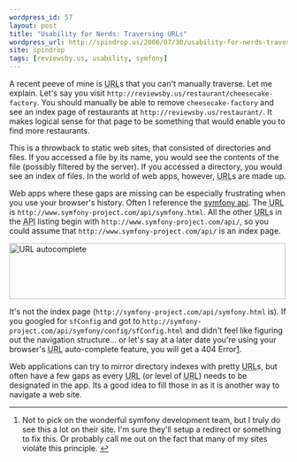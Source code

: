 ```yaml
---
wordpress_id: 57
layout: post
title: "Usability for Nerds: Traversing URLs"
wordpress_url: http://spindrop.us/2006/07/30/usability-for-nerds-traversing-urls/
site: spindrop
tags: [reviewsby.us, usability, symfony]
---
```

A recent peeve of mine is <acronym title="Universal Resource Locator">URL</acronym>s that you can't manually traverse.  Let me explain.  Let's say you visit `http://reviewsby.us/restaurant/cheesecake-factory`.  You should manually be able to remove `cheesecake-factory` and see an index page of restaurants at `http://reviewsby.us/restaurant/`.  It makes logical sense for that page to be something that would enable you to find more restaurants.  

This is a throwback to static web sites, that consisted of directories and files.  If you accessed a file by its name, you would see the contents of the file (possibly filtered by the server).  If you accessed a directory, you would see an index of files.  In the world of web apps, however, <acronym title="Universal Resource Locator">URL</acronym>s are made up.  
<!--more-->
Web apps where these gaps are missing can be especially frustrating when you use your browser's history.  Often I reference the [symfony api][sa].  The <acronym title="Universal Resource Locator">URL</acronym> is `http://www.symfony-project.com/api/symfony.html`.  All the other <acronym title="Universal Resource Locator">URL</acronym>s in the <acronym title="Application Programing Interface">API</acronym> listing begin with `http://www.symfony-project.com/api/`, so you could assume that `http://www.symfony-project.com/api/` is an index page.

<div style="">
<img src="http://static.flickr.com/60/200898792_9de3c68eb1.jpg" width="500" height="101" alt="URL autocomplete" />
</div>

It's not the index page (`http://symfony-project.com/api/symfony.html` is).  If you googled for `sfConfig` and got to `http://symfony-project.com/api/symfony/config/sfConfig.html` and didn't feel like figuring out the navigation structure... or let's say at a later date you're using your browser's <acronym title="Universal Resource Locator">URL</acronym> auto-complete feature, you will get a 404 Error[1].

Web applications can try to mirror directory indexes with pretty <acronym title="URL">URL</acronym>s, but often have a few gaps as every <acronym title="Universal Resource Locator">URL</acronym> (or level of <acronym title="Universal Resource Locator">URL</acronym>) needs to be designated in the app.  Its a good idea to fill those in as it is another way to navigate a web site.

[sa]: http://www.symfony-project.com/api/symfony.html
[1]: #fn1


<div id="footnotes">
	<hr/>
	<ol>
		<li id="fn1">Not to pick on the wonderful symfony development team, but I truly do see this a lot on their site.  I'm sure they'll setup a redirect or something to fix this.  Or probably call me out on the fact that many of my sites violate this principle. <a href="#fnr1" class="footnoteBackLink"  title="Jump back to footnote 1 in the text.">&#8617;</a></li>
	</ol>
</div>
